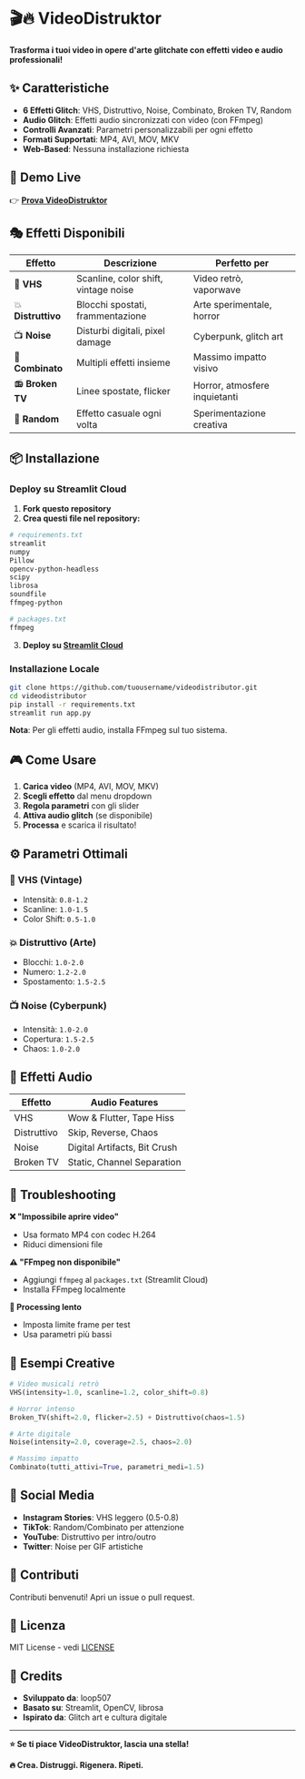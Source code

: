 # 🎬🔥 VideoDistruktor

**Trasforma i tuoi video in opere d'arte glitchate con effetti video e audio professionali!**

## ✨ Caratteristiche

- **6 Effetti Glitch**: VHS, Distruttivo, Noise, Combinato, Broken TV, Random
- **Audio Glitch**: Effetti audio sincronizzati con video (con FFmpeg)
- **Controlli Avanzati**: Parametri personalizzabili per ogni effetto
- **Formati Supportati**: MP4, AVI, MOV, MKV
- **Web-Based**: Nessuna installazione richiesta

## 🚀 Demo Live

👉 **[Prova VideoDistruktor](https://your-app-url.streamlit.app)**

## 🎭 Effetti Disponibili

| Effetto | Descrizione | Perfetto per |
|---------|-------------|--------------|
| 📼 **VHS** | Scanline, color shift, vintage noise | Video retrò, vaporwave |
| 💥 **Distruttivo** | Blocchi spostati, frammentazione | Arte sperimentale, horror |
| 📺 **Noise** | Disturbi digitali, pixel damage | Cyberpunk, glitch art |
| 🌟 **Combinato** | Multipli effetti insieme | Massimo impatto visivo |
| 📻 **Broken TV** | Linee spostate, flicker | Horror, atmosfere inquietanti |
| 🎲 **Random** | Effetto casuale ogni volta | Sperimentazione creativa |

## 📦 Installazione

### Deploy su Streamlit Cloud

1. **Fork questo repository**
2. **Crea questi file nel repository:**

```bash
# requirements.txt
streamlit
numpy
Pillow
opencv-python-headless
scipy
librosa
soundfile
ffmpeg-python
```

```bash
# packages.txt
ffmpeg
```

3. **Deploy su [Streamlit Cloud](https://share.streamlit.io)**

### Installazione Locale

```bash
git clone https://github.com/tuousername/videodistributor.git
cd videodistributor
pip install -r requirements.txt
streamlit run app.py
```

**Nota**: Per gli effetti audio, installa FFmpeg sul tuo sistema.

## 🎮 Come Usare

1. **Carica video** (MP4, AVI, MOV, MKV)
2. **Scegli effetto** dal menu dropdown
3. **Regola parametri** con gli slider
4. **Attiva audio glitch** (se disponibile)
5. **Processa** e scarica il risultato!

## ⚙️ Parametri Ottimali

### 📼 VHS (Vintage)
- Intensità: `0.8-1.2`
- Scanline: `1.0-1.5`  
- Color Shift: `0.5-1.0`

### 💥 Distruttivo (Arte)
- Blocchi: `1.0-2.0`
- Numero: `1.2-2.0`
- Spostamento: `1.5-2.5`

### 📺 Noise (Cyberpunk)
- Intensità: `1.0-2.0`
- Copertura: `1.5-2.5`
- Chaos: `1.0-2.0`

## 🎵 Effetti Audio

| Effetto | Audio Features |
|---------|----------------|
| VHS | Wow & Flutter, Tape Hiss |
| Distruttivo | Skip, Reverse, Chaos |
| Noise | Digital Artifacts, Bit Crush |
| Broken TV | Static, Channel Separation |

## 🔧 Troubleshooting

**❌ "Impossibile aprire video"**
- Usa formato MP4 con codec H.264
- Riduci dimensioni file

**⚠️ "FFmpeg non disponibile"**  
- Aggiungi `ffmpeg` al `packages.txt` (Streamlit Cloud)
- Installa FFmpeg localmente

**🐌 Processing lento**
- Imposta limite frame per test
- Usa parametri più bassi

## 🎨 Esempi Creative

```python
# Video musicali retrò
VHS(intensity=1.0, scanline=1.2, color_shift=0.8)

# Horror intenso  
Broken_TV(shift=2.0, flicker=2.5) + Distruttivo(chaos=1.5)

# Arte digitale
Noise(intensity=2.0, coverage=2.5, chaos=2.0)

# Massimo impatto
Combinato(tutti_attivi=True, parametri_medi=1.5)
```

## 📱 Social Media

- **Instagram Stories**: VHS leggero (0.5-0.8)
- **TikTok**: Random/Combinato per attenzione
- **YouTube**: Distruttivo per intro/outro
- **Twitter**: Noise per GIF artistiche

## 🤝 Contributi

Contributi benvenuti! Apri un issue o pull request.

## 📄 Licenza

MIT License - vedi [LICENSE](LICENSE)

## 🙏 Credits

- **Sviluppato da**: loop507
- **Basato su**: Streamlit, OpenCV, librosa
- **Ispirato da**: Glitch art e cultura digitale

---

**⭐ Se ti piace VideoDistruktor, lascia una stella!**

**🔥 Crea. Distruggi. Rigenera. Ripeti.**
